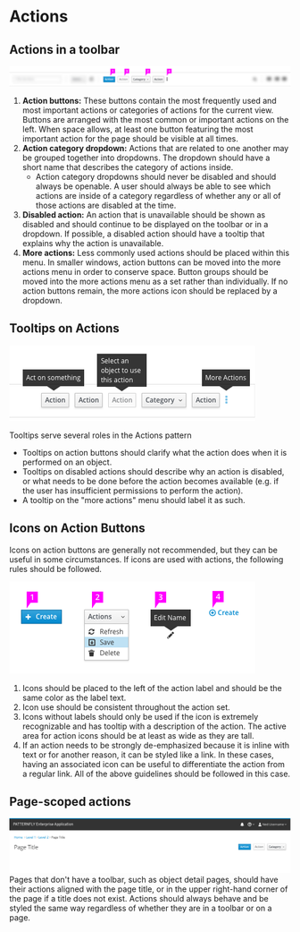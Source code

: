 # Actions

## Actions in a toolbar
![Actions in a toolbar](img/actions-callout.png)
1. **Action buttons:** These buttons contain the most frequently used and most important actions or categories of actions for the current view. Buttons are arranged with the most common or important actions on the left. When space allows, at least one button featuring the most important action for the page should be visible at all times.
1. **Action category dropdown:** Actions that are related to one another may be grouped together into dropdowns. The dropdown should have a short name that describes the category of actions inside.
    - Action category dropdowns should never be disabled and should always be openable. A user should always be able to see which actions are inside of a category regardless of whether any or all of those actions are disabled at the time.
1. **Disabled action:** An action that is unavailable should be shown as disabled and should continue to be displayed on the toolbar or in a dropdown. If possible, a disabled action should have a tooltip that explains why the action is unavailable.
1. **More actions:** Less commonly used actions should be placed within this menu. In smaller windows, action buttons can be moved into the more actions menu in order to conserve space. Button groups should be moved into the more actions menu as a set rather than individually. If no action buttons remain, the more actions icon should be replaced by a dropdown.

## Tooltips on Actions
![Actions with tooltips](img/actions-tooltip.png)

Tooltips serve several roles in the Actions pattern
  - Tooltips on action buttons should clarify what the action does when it is performed on an object.
  - Tooltips on disabled actions should describe why an action is disabled, or what needs to be done before the action becomes available (e.g. if the user has insufficient permissions to perform the action).
  - A tooltip on the "more actions" menu should label it as such.

## Icons on Action Buttons

Icons on action buttons are generally not recommended, but they can be useful in some circumstances. If icons are used with actions, the following rules should be followed.

![Different action buttons with icons](img/actions-icons.png)
1. Icons should be placed to the left of the action label and should be the same color as the label text.
1. Icon use should be consistent throughout the action set.
1. Icons without labels should only be used if the icon is extremely recognizable and has tooltip with a description of the action. The active area for action icons should be at least as wide as they are tall.
1. If an action needs to be strongly de-emphasized because it is inline with text or for another reason, it can be styled like a link. In these cases, having an associated icon can be useful to differentiate the action from a regular link. All of the above guidelines should be followed in this case.

## Page-scoped actions
![A page with actions at the top](img/actions-page-scoped.png)
Pages that don't have a toolbar, such as object detail pages, should have their actions aligned with the page title, or in the upper right-hand corner of the page if a title does not exist.
Actions should always behave and be styled the same way regardless of whether they are in a toolbar or on a page. 
